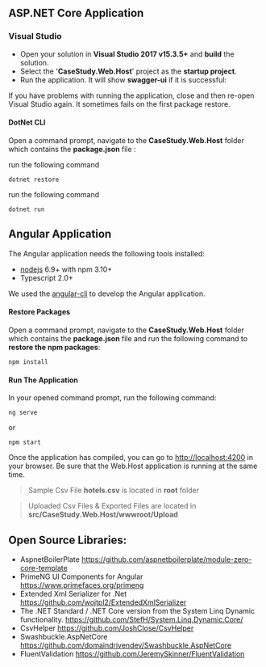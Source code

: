 ## ASP.NET Core Application

### Visual Studio

-   Open your solution in **Visual Studio 2017 v15.3.5+** and **build**
    the solution.
-   Select the '**CaseStudy.Web.Host**' project as the **startup project**.
-   Run the application. It will show **swagger-ui** if it is successful:
  
If you have problems with running the application, close and then re-open
Visual Studio again. It sometimes fails on the first package restore.

#### DotNet CLI 
Open a command prompt, navigate to the **CaseStudy.Web.Host** folder which contains
the **package.json** file :

run the following command  

    dotnet restore

run the following command 

    dotnet run


## Angular Application
The Angular application needs the following tools installed:

-   [nodejs](https://nodejs.org/en/download/) 6.9+ with npm 3.10+
-   Typescript 2.0+

We used the [angular-cli](https://cli.angular.io/) to develop the Angular
application.

#### Restore Packages

Open a command prompt, navigate to the **CaseStudy.Web.Host** folder which contains
the **package.json** file and run the following command to **restore the npm packages**:

    npm install


#### Run The Application

In your opened command prompt, run the following command:

    ng serve

or

    npm start

Once the application has compiled, you can go to <http://localhost:4200> in
your browser. Be sure that the Web.Host application is running at the same
time.

> Sample Csv File **hotels.csv** is located in **root** folder

> Uploaded Csv Files & Exported Files are located in **src/CaseStudy.Web.Host/wwwroot/Upload**
 

## Open Source Libraries:

- AspnetBoilerPlate
<https://github.com/aspnetboilerplate/module-zero-core-template>
- PrimeNG UI Components for Angular <https://www.primefaces.org/primeng>
- Extended Xml Serializer for .Net <https://github.com/wojtpl2/ExtendedXmlSerializer>
- The .NET Standard / .NET Core version from the System Linq Dynamic functionality. <https://github.com/StefH/System.Linq.Dynamic.Core/>
- CsvHelper https://github.com/JoshClose/CsvHelper
- Swashbuckle.AspNetCore <https://github.com/domaindrivendev/Swashbuckle.AspNetCore>
- FluentValidation <https://github.com/JeremySkinner/FluentValidation>
  
